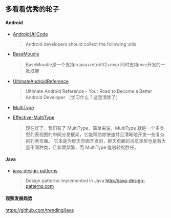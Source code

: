 ## 多看看优秀的轮子

#### Android

- [AndroidUtilCode](https://github.com/Blankj/AndroidUtilCode)
  >  Android developers should collect the following utils

- [BaseMoudle](https://github.com/xiaoxiangyeyuHeaven/BaseMoudle)
  > BaseMoudle是一个支持rxjava+retrofit2+mvp 同时支持mvc开发的一款框架

- [UltimateAndroidReference](https://github.com/aritraroy/UltimateAndroidReference)
  > Ultimate Android Reference - Your Road to Become a Better Android Developer （学习什么？这里清除了）

- [MultiType](https://github.com/drakeet/MultiType)
- [Effective-MultiType](https://github.com/drakeet/Effective-MultiType)
  > 现在好了，我们有了 MultiType，简单来说，MultiType 就是一个多类型列表视图的中间分发框架，它能帮助你快速并且清晰地开发一些复杂的列表页面。 它本是为聊天页面开发的，聊天页面的消息类型也是有大量不同种类，且新增频繁，而 MultiType 能够轻松胜任。

#### Java
- [java-design-patterns](https://github.com/iluwatar/java-design-patterns)
  > Design patterns implemented in Java http://java-design-patterns.com



#### 观察发展趋势
https://github.com/trending/java
